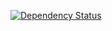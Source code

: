 [![Dependency Status](https://gemnasium.com/aurevec/aveapp.png)](https://gemnasium.com/aurevec/aveapp)


